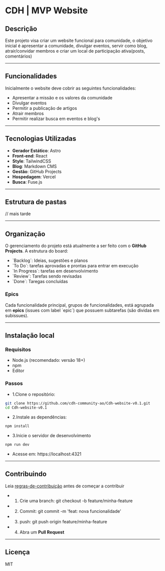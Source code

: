 # CDH | MVP Website

## Descrição

Este projeto visa criar um website funcional para comunidade, o objetivo inicial é apresentar a comunidade, divulgar eventos, servir como blog, atrair/convidar membros e criar um local de participação ativa(posts, comentários)

---
## Funcionalidades

Inicialmente o website deve cobrir as seguintes funcionalidades:
- Apresentar a missão e os valores da comunidade
- Divulgar eventos
- Permitir a publicação de artigos
- Atrair membros
- Permitir realizar busca em eventos e blog's

---
## Tecnologias Utilizadas

- **Gerador Estático**: Astro
- **Front-end**: React
- **Style**: TailwindCSS
- **Blog**: Markdown CMS
- **Gestão**: GitHub Projects
- **Hospedagem**: Vercel
- **Busca**: Fuse.js 

---
## Estrutura de pastas
// mais tarde

---
## Organização

O gerenciamento do projeto está atualmente a ser feito com o **GitHub Projects**. A estrutura do board:
- `Backlog´: Ideias, sugestões e planos
- `To Do´: tarefas aprovadas e prontas para entrar em execução
- `In Progress´: tarefas em desenvolvimento
- `Review´: Tarefas sendo revisadas
- `Done´: Taregas concluídas

### Epics

Cada funcionalidade principal, grupos de funcionalidades, está agrupada em **epics** (issues com label `epic´) que possuem subtarefas (são dividas em subissues).

---
## Instalação local

### Requisitos
- Node.js (recomendado: versão 18+)
- npm
- Editor

### Passos

- 1.Clone o repositório:
```bash
git clone https://github.com/cdh-community-ao/Cdh-website-v0.1.git 
cd Cdh-website-v0.1
```
- 2.Instale as dependências:
```bash
npm install
```
- 3.Inicie o servidor de desenvolvimento
```bash
npm run dev
```
- Acesse em: https://localhost:4321

---
## Contribuindo

Leia [regras-de-contribuição](/docs/diretrizes/contribuicao.md) antes de começar a contribuir

- 1. Crie uma branch: git checkout -b feature/minha-feature
- 2. Commit: git commit -m 'feat: nova funcionalidade'
- 3. push: git push origin feature/minha-feature
- 4. Abra um **Pull Request**

---
## Licença
MIT